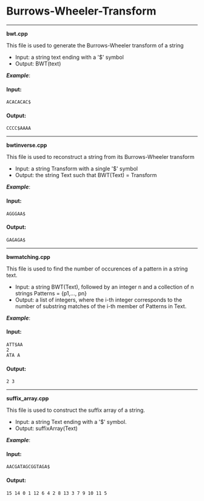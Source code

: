 # Burrows-Wheeler-Transform

---

**bwt.cpp**

This file is used to generate the Burrows-Wheeler transform of a string

* Input: a string text ending with a '$' symbol
* Output: BWT(text)


<em>**Example**</em>:

#### Input:
``` 
ACACACAC$
```
#### Output:
```
CCCC$AAAA
```

---

**bwtinverse.cpp**

This file is used to reconstruct a string from its Burrows-Wheeler transform

* Input: a string Transform with a single '$' symbol
* Output: the string Text such that BWT(Text) = Transform
 
<em>**Example**</em>:

#### Input:
``` 
AGGGAA$
```
#### Output:
```
GAGAGA$
```

---

**bwmatching.cpp**

This file is used to find the number of occurences of a pattern in a string text.

* Input: a string BWT(Text), followed by an integer n and a collection of n strings Patterns = {p1,..., pn}
* Output: a list of integers, where the i-th integer corresponds to the number of substring matches of the i-th member of Patterns in Text.

<em>**Example**</em>:

#### Input:
``` 
ATT$AA
2
ATA A
```
#### Output:
```
2 3
```

---

**suffix_array.cpp**

This file is used to construct the suffix array of a string.

* Input: a string Text ending with a '$' symbol.
* Output: suffixArray(Text)

<em>**Example**</em>:

#### Input:
``` 
AACGATAGCGGTAGA$
```
#### Output:
```
15 14 0 1 12 6 4 2 8 13 3 7 9 10 11 5
```
